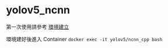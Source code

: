 # yolov5_ncnn

第一次使用請參考 [環境建立](build_enviorment.md)

環境建好後進入 Container
`docker exec -it yolov5/ncnn_cpp bash`